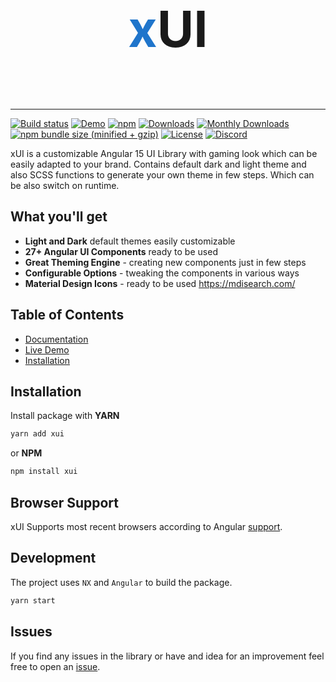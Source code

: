 <p style="font-size: 5rem; font-weight: 700; text-align: center">
  <span style="color: #1f75cb">x</span>UI
</p>

---

[![Build status](https://circleci.com/gh/Rikarin/xui.svg?style=svg)](https://circleci.com/gh/Rikarin/xui)
[![Demo](https://img.shields.io/badge/demo-online-ed1c46.svg)](https://xuijs.org/)
[![npm](https://img.shields.io/npm/v/xui.svg?maxAge=2592000?style=plastic)](https://www.npmjs.com/package/xui)
[![Downloads](https://img.shields.io/npm/dt/xui.svg?maxAge=2592000?style=plastic)](https://www.npmjs.com/package/xui)
[![Monthly Downloads](https://img.shields.io/npm/dm/xui.svg)](https://www.npmjs.com/package/xui)
[![npm bundle size (minified + gzip)](https://img.shields.io/bundlephobia/minzip/xui.svg)](https://bundlephobia.com/result?p=xui)
[![License](https://img.shields.io/npm/l/express.svg?maxAge=2592000)](/LICENSE)
[![Discord](https://img.shields.io/discord/776258487307075594.svg?label=&logo=discord&logoColor=ffffff&color=7389D8&labelColor=6A7EC2)](https://discord.gg/aPkZsFcu)

xUI is a customizable Angular 15 UI Library with gaming look which can be easily adapted to your brand.
Contains default dark and light theme and also SCSS functions to generate your own theme in few steps.
Which can be also switch on runtime.

## What you'll get

- **Light and Dark** default themes easily customizable
- **27+ Angular UI Components** ready to be used
- **Great Theming Engine** - creating new components just in few steps
- **Configurable Options** - tweaking the components in various ways
- **Material Design Icons** - ready to be used https://mdisearch.com/


## Table of Contents

- [Documentation](https://xuijs.org)
- [Live Demo](https://cord.dj/r)
- [Installation](#installation)

<a name="installation"></a>

## Installation

Install package with **YARN**

```bash
yarn add xui
```

or **NPM**

```bash
npm install xui
```


## Browser Support

xUI Supports most recent browsers according to Angular [support](https://angular.io/guide/browser-support).


## Development

The project uses `NX` and `Angular` to build the package.
```bash
yarn start
```


## Issues

If you find any issues in the library or have and idea for an improvement feel free to open an [issue](https://github.com/Rikarin/xui/issues).
